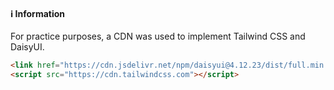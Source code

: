 <h4>ℹ️ Information</h4>
<p>For practice purposes, a CDN was used to implement Tailwind CSS and DaisyUI.</p>

```html
<link href="https://cdn.jsdelivr.net/npm/daisyui@4.12.23/dist/full.min.css" rel="stylesheet" type="text/css" />
<script src="https://cdn.tailwindcss.com"></script>


